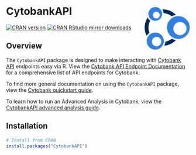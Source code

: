 
<!-- README.md is generated from README.Rmd. Please edit that file -->

# CytobankAPI <img src="man/figures/logo.png" align="right" />

[![CRAN
version](https://CRAN.R-project.org/package=CytobankAPI)](https://CRAN.R-project.org/package=CytobankAPI)
[![CRAN RStudio mirror
downloads](http://cranlogs.r-pkg.org/badges/CytobankAPI)](https://CRAN.R-project.org/package=CytobankAPI)

## Overview

The `CytobankAPI` package is designed to make interacting with [Cytobank
API](https://support.cytobank.org/hc/en-us/articles/206336157-Overview-of-the-Cytobank-API)
endpoints easy via R. View the [Cytobank API Endpoint
Documentation](https://developer.cytobank.org/) for a comprehensive list
of API endpoints for Cytobank.

To find more general documentation on using the `CytobankAPI` package,
view the [Cytobank quickstart
guide](https://CRAN.R-project.org/package=CytobankAPI/vignettes/cytobank-quickstart.html).

To learn how to run an Advanced Analysis in Cytobank, view the
[CytobankAPI advanced analysis
guide](https://CRAN.R-project.org/package=CytobankAPI/vignettes/cytobank-advanced-analyses.html).

## Installation

``` r
# Install from CRAN
install.packages("CytobankAPI")
```
